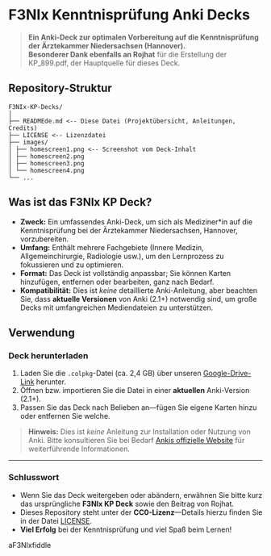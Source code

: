 # F3NIx Kenntnisprüfung Anki Decks

> **Ein Anki-Deck zur optimalen Vorbereitung auf die Kenntnisprüfung der Ärztekammer Niedersachsen (Hannover).**  
> **Besonderer Dank ebenfalls an Rojhat** für die Erstellung der KP_899.pdf, der Hauptquelle für dieses Deck.

## Repository-Struktur

```
F3NIx-KP-Decks/ 
│ 
├── READMEde.md <-- Diese Datei (Projektübersicht, Anleitungen, Credits) 
├── LICENSE <-- Lizenzdatei 
├── images/ 
│ ├── homescreen1.png <-- Screenshot vom Deck-Inhalt 
│ ├── homescreen2.png 
│ ├── homescreen3.png 
│ └── homescreen4.png 
└── ...
```

## Was ist das F3NIx KP Deck?

- **Zweck:** Ein umfassendes Anki-Deck, um sich als Mediziner*in auf die Kenntnisprüfung bei der Ärztekammer Niedersachsen, Hannover, vorzubereiten.  
- **Umfang:** Enthält mehrere Fachgebiete (Innere Medizin, Allgemeinchirurgie, Radiologie usw.), um den Lernprozess zu fokussieren und zu optimieren.  
- **Format:** Das Deck ist vollständig anpassbar; Sie können Karten hinzufügen, entfernen oder bearbeiten, ganz nach Bedarf.  
- **Kompatibilität:** Dies ist *keine* detaillierte Anki-Anleitung, aber beachten Sie, dass **aktuelle Versionen** von Anki (2.1+) notwendig sind, um große Decks mit umfangreichen Mediendateien zu unterstützen.

## Verwendung

### Deck herunterladen

1. Laden Sie die `.colpkg`-Datei (ca. 2,4 GB) über unseren [Google-Drive-Link](https://drive.google.com/file/d/1TY02pTKw9_7RuJl2Y_edhV5bXmQglf6h/view?usp=sharing) herunter.  
2. Öffnen bzw. importieren Sie die Datei in einer **aktuellen** Anki-Version (2.1+).  
3. Passen Sie das Deck nach Belieben an—fügen Sie eigene Karten hinzu oder entfernen Sie welche.

> **Hinweis:** Dies ist *keine* Anleitung zur Installation oder Nutzung von Anki. Bitte konsultieren Sie bei Bedarf [Ankis offizielle Website](https://apps.ankiweb.net/) für weiterführende Informationen.

---

### Schlusswort

- Wenn Sie das Deck weitergeben oder abändern, erwähnen Sie bitte kurz das ursprüngliche **F3NIx KP Deck** sowie den Beitrag von Rojhat.  
- Dieses Repository steht unter der **CC0-Lizenz**—Details hierzu finden Sie in der Datei [LICENSE](LICENSE).  
- **Viel Erfolg** bei der Kenntnisprüfung und viel Spaß beim Lernen!

aF3NIxfiddle
